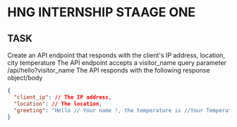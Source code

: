 # HNG INTERNSHIP STAAGE ONE

## TASK

Create an API endpoint that responds with the client's IP address, location, city temperature
The API endpoint accepts a visitor_name query parameter /api/hello?visitor_name
The API responds with the following response object/body
```json
{
  "client_ip": // The IP address,
  "location": // The location,
  "greeting": "Hello // Your name !, the temperature is //Your Temperature degrees Celsius in // Location"
}
```

